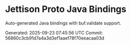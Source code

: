 # Jettison Proto Java Bindings

Auto-generated Java bindings with buf.validate support.

Generated: 2025-09-23 07:45:56 UTC
Commit: 56860c3cb91d7a4a3d3ef1aaef78f70eeacaa03d
